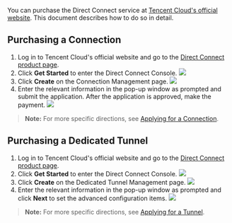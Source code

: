 You can purchase the Direct Connect service at [Tencent Cloud's official website](https://intl.cloud.tencent.com/).
This document describes how to do so in detail.

## Purchasing a Connection
1. Log in to Tencent Cloud's official website and go to the [Direct Connect product page](https://intl.cloud.tencent.com/product/dc).
2. Click **Get Started** to enter the Direct Connect Console.
 ![](https://main.qcloudimg.com/raw/310d9a260500add541bced126cff61df.png)
3. Click **Create** on the Connection Management page.
 ![](https://main.qcloudimg.com/raw/f79ea9699815479f69352675f8274c27.png)
4. Enter the relevant information in the pop-up window as prompted and submit the application. After the application is approved, make the payment.
 ![](https://main.qcloudimg.com/raw/e35ade89b10851a01b26ac93a71f671f.png)

>**Note:**
> For more specific directions, see [Applying for a Connection](https://intl.cloud.tencent.com/document/product/216/19244).

## Purchasing a Dedicated Tunnel
1. Log in to Tencent Cloud's official website and go to the [Direct Connect product page](https://intl.cloud.tencent.com/product/dc).
2. Click **Get Started** to enter the Direct Connect Console.
 ![](https://main.qcloudimg.com/raw/39d47afbc32f058e745a1dba23c7f8eb.png)
3. Click **Create** on the Dedicated Tunnel Management page.
 ![](https://main.qcloudimg.com/raw/3e96901a180ddb4d9e334b0bbb845edd.png)
4. Enter the relevant information in the pop-up window as prompted and click **Next** to set the advanced configuration items.
 ![](https://main.qcloudimg.com/raw/e35ade89b10851a01b26ac93a71f671f.png)

>**Note:**
> For more specific directions, see [Applying for a Tunnel](https://intl.cloud.tencent.com/document/product/216/19250).


